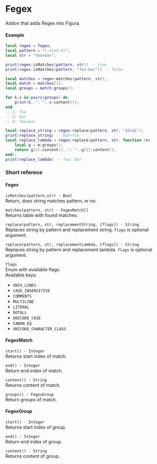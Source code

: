 # Fegex
Addon that adds Regex into Figura.

#### Example
```lua
local regex = fegex;
local pattern = "(.+)=(.+)";
local str = "foo=bar";

print(regex:isMatches(pattern, str)) -- true
print(regex:isMatches(pattern, "foo-bar")) -- false

local matches = regex:matches(pattern, str);
local match = matches[1];
local groups = match:groups();

for k,v in pairs(groups) do
    print(k..": "..v:content());
end
-- 1: foo
-- 2: bar
-- 0: foo=bar

local replace_string = regex:replace(pattern, str, "$2=$1");
print(replace_string) -- bar=foo
local replace_lambda = regex:replace(pattern, str, function (m)
    local g = m:groups();
    return g[1]:content()..": "..g[2]:content();
end);
print(replace_lambda) -- foo: bar
```

### Short referece
#### Fegex
`isMatches(pattern,str) - Bool`\
Return, does string matches pattern, or no.

`matches(pattern, str) - FegexMatch[]`\
Returns table with found matches.

`replace(pattern, str, replacementString, [flags]) - String`\
Replaces string by pattern and replacement string.
`flags` is optional argument.

`replace(pattern, str, replacementLambda, [flags]) - String`\
Replaces string by pattern and replacement lambda.
`flags` is optional argument.

`flags`\
Enum with available flags.\
Available keys:
* `UNIX_LINES`
* `CASE_INSENSITIVE`
* `COMMENTS`
* `MULTILINE`
* `LITERAL`
* `DOTALL`
* `UNICODE_CASE`
* `CANON_EQ`
* `UNICODE_CHARACTER_CLASS`

#### FegexMatch
`start() - Integer`\
Returns start index of match.

`end() - Integer`\
Return end index of match.

`content() - String`\
Returns content of match.

`groups() - FegexGroup`\
Return groups of match.

#### FegexGroup
`start() - Integer`\
Returns start index of group.

`end() - Integer`\
Return end index of group.

`content() - String`\
Returns content of group.


